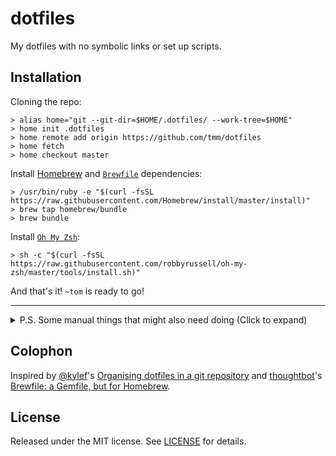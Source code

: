 # dotfiles

My dotfiles with no symbolic links or set up scripts.

## Installation

Cloning the repo:

```shell
> alias home="git --git-dir=$HOME/.dotfiles/ --work-tree=$HOME"
> home init .dotfiles
> home remote add origin https://github.com/tmm/dotfiles
> home fetch
> home checkout master
```

Install [Homebrew](https://brew.sh/) and [`Brewfile`](https://github.com/tmm/dotfiles/blob/master/Brewfile) dependencies:

```shell
> /usr/bin/ruby -e "$(curl -fsSL https://raw.githubusercontent.com/Homebrew/install/master/install)"
> brew tap homebrew/bundle
> brew bundle
```

Install [`Oh My Zsh`](https://github.com/robbyrussell/oh-my-zsh):

```shell
> sh -c "$(curl -fsSL https://raw.githubusercontent.com/robbyrussell/oh-my-zsh/master/tools/install.sh)"
```

And that's it! `~tom` is ready to go!

---

<details>
    <summary>P.S. Some manual things that might also need doing (Click to expand)</summary>
    ✅ Install <a href="https://developer.apple.com/xcode/">Xcode</a><br>
    ✅ Install <a href="https://www.bywordapp.com/">Byword</a> from App Store<br>
    ✅ Install <a href="http://dayoneapp.com/">Day One</a> from App Store<br>
    ✅ Set up <a href="https://github.com/pstadler/keybase-gpg-github">Keybase.io, GPG, & Git to sign commits on GitHub</a><br>
</details>

## Colophon 

Inspired by [@kylef](https://github.com/kylef/)'s [Organising dotfiles in a git repository](https://fuller.li/posts/organising-dotfiles-in-a-git-repository/) and [thoughtbot](https://thoughtbot.com/)'s [Brewfile: a Gemfile, but for Homebrew](https://robots.thoughtbot.com/brewfile-a-gemfile-but-for-homebrew).

## License

Released under the MIT license. See [LICENSE](https://github.com/tmm/dotfiles/blob/master/LICENSE) for details.
